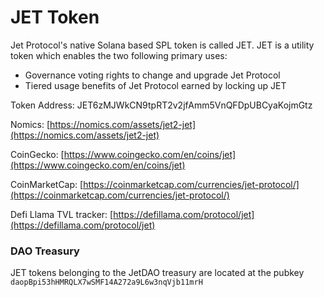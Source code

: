 # JET Token

Jet Protocol's native Solana based SPL token is called JET. JET is a utility token which enables the two following primary uses:

* Governance voting rights to change and upgrade Jet Protocol
* Tiered usage benefits of Jet Protocol earned by locking up JET

Token Address: JET6zMJWkCN9tpRT2v2jfAmm5VnQFDpUBCyaKojmGtz

Nomics: [https://nomics.com/assets/jet2-jet](https://nomics.com/assets/jet2-jet)

CoinGecko: [https://www.coingecko.com/en/coins/jet](https://www.coingecko.com/en/coins/jet)

CoinMarketCap: [https://coinmarketcap.com/currencies/jet-protocol/](https://coinmarketcap.com/currencies/jet-protocol/)

Defi Llama TVL tracker: [https://defillama.com/protocol/jet](https://defillama.com/protocol/jet)



### DAO Treasury&#x20;

JET tokens belonging to the JetDAO treasury are located at the pubkey `daopBpi53hHMRQLX7wSMF14A272a9L6w3nqVjb11mrH`
